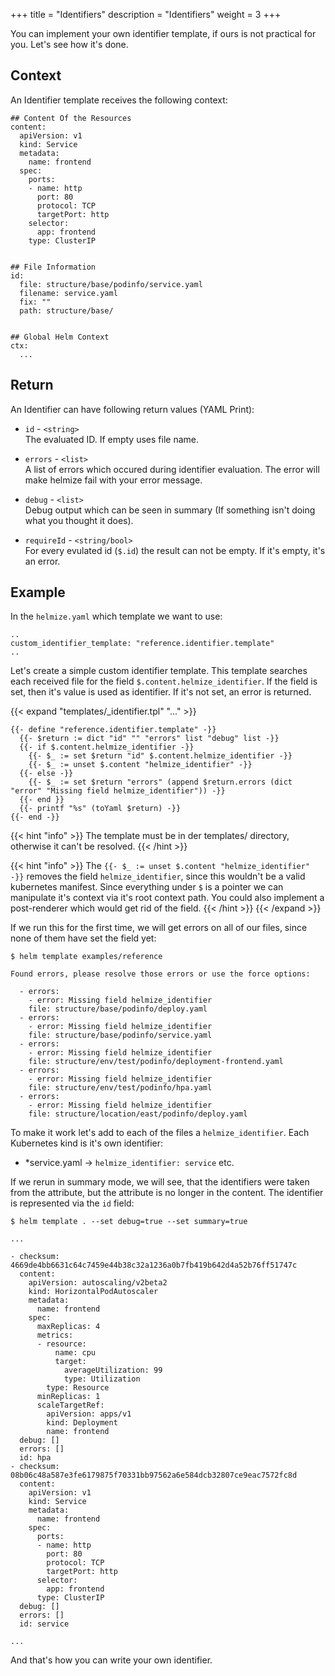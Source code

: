 +++
title = "Identifiers"
description = "Identifiers"
weight = 3
+++

You can implement your own identifier template, if ours is not practical for you. Let's see how it's done.

## Context

An Identifier template receives the following context:

```
## Content Of the Resources
content:
  apiVersion: v1
  kind: Service
  metadata:
    name: frontend
  spec:
    ports:
    - name: http
      port: 80
      protocol: TCP
      targetPort: http
    selector:
      app: frontend
    type: ClusterIP


## File Information
id:
  file: structure/base/podinfo/service.yaml
  filename: service.yaml
  fix: ""
  path: structure/base/


## Global Helm Context
ctx:
  ...
```

## Return

An Identifier can have following return values (YAML Print):

* `id` - `<string>` <br>
  The evaluated ID. If empty uses file name.

* `errors` - `<list>` <br>
  A list of errors which occured during identifier evaluation. The error will make helmize fail with your error message. 

* `debug` - `<list>` <br>
  Debug output which can be seen in summary (If something isn't doing what you thought it does).

* `requireId` - `<string/bool>` <br>
  For every evulated id (`$.id`) the result can not be empty. If it's empty, it's an error.  

## Example

In the `helmize.yaml` which template we want to use:

```
..
custom_identifier_template: "reference.identifier.template"
..
```

Let's create a simple custom identifier template. This template searches each received file for the field `$.content.helmize_identifier`. If the field is set, then it's value is used as identifier. If it's not set, an error is returned.


{{< expand "templates/_identifier.tpl" "..." >}}
```
{{- define "reference.identifier.template" -}}
  {{- $return := dict "id" "" "errors" list "debug" list -}}
  {{- if $.content.helmize_identifier -}}
    {{- $_ := set $return "id" $.content.helmize_identifier -}}
    {{- $_ := unset $.content "helmize_identifier" -}}
  {{- else -}}
    {{- $_ := set $return "errors" (append $return.errors (dict "error" "Missing field helmize_identifier")) -}}
  {{- end }}
  {{- printf "%s" (toYaml $return) -}}
{{- end -}}
```
{{< hint "info" >}}
The template must be in der templates/ directory, otherwise it can't be resolved.
{{< /hint >}}

{{< hint "info" >}}
The `{{- $_ := unset $.content "helmize_identifier" -}}` removes the field `helmize_identifier`, since this wouldn't be a valid kubernetes manifest. Since everything under `$` is a pointer we can manipulate it's context via it's root context path. You could also implement a post-renderer which would get rid of the field.
{{< /hint >}}
{{< /expand >}}

If we run this for the first time, we will get errors on all of our files, since none of them have set the field yet:

```
$ helm template examples/reference

Found errors, please resolve those errors or use the force options:

  - errors:
    - error: Missing field helmize_identifier
    file: structure/base/podinfo/deploy.yaml
  - errors:
    - error: Missing field helmize_identifier
    file: structure/base/podinfo/service.yaml
  - errors:
    - error: Missing field helmize_identifier
    file: structure/env/test/podinfo/deployment-frontend.yaml
  - errors:
    - error: Missing field helmize_identifier
    file: structure/env/test/podinfo/hpa.yaml
  - errors:
    - error: Missing field helmize_identifier
    file: structure/location/east/podinfo/deploy.yaml
```

To make it work let's add to each of the files a `helmize_identifier`. Each Kubernetes kind is it's own identifier:

  * *service.yaml -> `helmize_identifier: service` etc.

If we rerun in summary mode, we will see, that the identifiers were taken from the attribute, but the attribute is no longer in the content. The identifier is represented via the `id` field:

```
$ helm template . --set debug=true --set summary=true

...

- checksum: 4669de4bb6631c64c7459e44b38c32a1236a0b7fb419b642d4a52b76ff51747c
  content:
    apiVersion: autoscaling/v2beta2
    kind: HorizontalPodAutoscaler
    metadata:
      name: frontend
    spec:
      maxReplicas: 4
      metrics:
      - resource:
          name: cpu
          target:
            averageUtilization: 99
            type: Utilization
        type: Resource
      minReplicas: 1
      scaleTargetRef:
        apiVersion: apps/v1
        kind: Deployment
        name: frontend
  debug: []
  errors: []
  id: hpa
- checksum: 08b06c48a587e3fe6179875f70331bb97562a6e584dcb32807ce9eac7572fc8d
  content:
    apiVersion: v1
    kind: Service
    metadata:
      name: frontend
    spec:
      ports:
      - name: http
        port: 80
        protocol: TCP
        targetPort: http
      selector:
        app: frontend
      type: ClusterIP
  debug: []
  errors: []
  id: service

...
```

And that's how you can write your own identifier.